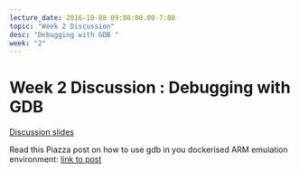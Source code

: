 ```yaml
---
lecture_date: 2016-10-08 09:00:00.00-7:00
topic: "Week 2 Discussion" 
desc: "Debugging with GDB "
week: "2"
---
```


# Week 2 Discussion : Debugging with GDB


[Discussion slides](https://drive.google.com/file/d/0B8ekBeyzUgnkQnlYRnNDNlNFTmc/view?usp=sharing)

Read this Piazza post on how to use gdb in you dockerised ARM emulation environment:
[link to post](https://piazza.com/class/isulbhfp4er74o?cid=189)
